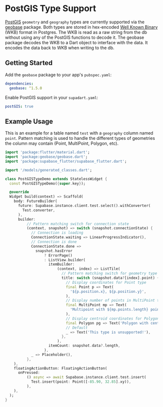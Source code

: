 # PostGIS Type Support
[PostGIS](https://postgis.net/) `geometry` and `geography` types are currently supported via the [geobase](https://geospatial.navibyte.dev/v1/geobase/) package. Both types are stored in hex-encoded [Well Known Binary](https://en.wikipedia.org/wiki/Well-known_text_representation_of_geometry#Well-known_binary) (WKB) format in Postgres. The WKB is read as a raw string from the db without using any of the PostGIS functions to decode it. The geobase package decodes the WKB to a Dart object to interface with the data. It encodes the data back to WKB when writing to the db.

## Getting Started
Add the `geobase` package to your app's `pubspec.yaml`:
```yaml
dependencies:
  geobase: ^1.5.0
```
Enable PostGIS support in your `supadart.yaml`:
```yaml
postGIS: true
```

## Example Usage
This is an example for a table named `test` with a `geography` column named `point`. Pattern matching is used to handle the different types of geometries the column may contain (Point, MultiPoint, Polygon, etc).
```Dart
import 'package:flutter/material.dart';
import 'package:geobase/geobase.dart';
import 'package:supabase_flutter/supabase_flutter.dart';

import '/models/generated_classes.dart';

class PostGISTypeDemo extends StatelessWidget {
  const PostGISTypeDemo({super.key});

  @override
  Widget build(context) => Scaffold(
    body: FutureBuilder(
      future: Supabase.instance.client.test.select().withConverter(
        Test.converter,
      ),
      builder:
          // Pattern matching switch for connection state
          (context, snapshot) => switch (snapshot.connectionState) {
            // Connection is loading
            ConnectionState.waiting => LinearProgressIndicator(),
            // Connection is done
            ConnectionState.done =>
              snapshot.hasError
                  ? ErrorPage()
                  : ListView.builder(
                    itemBuilder:
                        (context, index) => ListTile(
                          // Pattern matching switch for geometry type
                          title: switch (snapshot.data?[index].point) {
                            // Display coordinates for Point type
                            final Point p => Text(
                              '${p.position.x}, ${p.position.y}',
                            ),
                            // Display number of points in MultiPoint type
                            final MultiPoint mp => Text(
                              'Multipoint with ${mp.points.length} points',
                            ),
                            // Display centroid coordinates for Polygon type
                            final Polygon pg => Text('Polygon with centroid ${pg.centroid2D()!.x}, ${pg.centroid2D()!.y}'),
                            // Default
                            _ => Text('This type is unsupported!'),
                          },
                        ),
                    itemCount: snapshot.data?.length,
                  ),
            _ => Placeholder(),
          },
    ),
    floatingActionButton: FloatingActionButton(
      onPressed:
          () async => await Supabase.instance.client.test.insert(
            Test.insert(point: Point([-85.90, 32.85].xy)),
          ),
    ),
  );
}
```